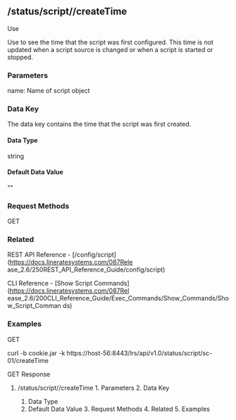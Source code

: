 ## /status/script/<name>/createTime

Use

Use to see the time that the script was first configured. This time is not
updated when a script source is changed or when a script is started or
stopped.

### Parameters

name: Name of script object

### Data Key

The data key contains the time that the script was first created.

#### Data Type

string

#### Default Data Value

""

### Request Methods

GET

### Related

REST API Reference - [/config/script](https://docs.lineratesystems.com/087Rele
ase_2.6/250REST_API_Reference_Guide/config/script)

CLI Reference - [Show Script Commands](https://docs.lineratesystems.com/087Rel
ease_2.6/200CLI_Reference_Guide/Exec_Commands/Show_Commands/Show_Script_Comman
ds)

### Examples

GET

curl -b cookie.jar -k
https://host-56:8443/lrs/api/v1.0/status/script/sc-01/createTime

GET Response

    
    
     

  1. /status/script/<name>/createTime
    1. Parameters
    2. Data Key
      1. Data Type
      2. Default Data Value
    3. Request Methods
    4. Related
    5. Examples

